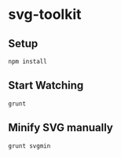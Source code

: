 # svg-toolkit

## Setup

```
npm install
```

## Start Watching

```
grunt
```

## Minify SVG manually
```
grunt svgmin
```
